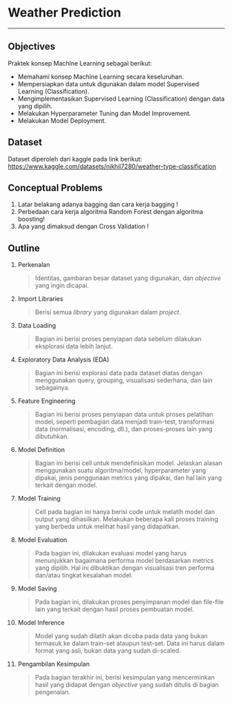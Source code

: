 # Weather Prediction
---

##  Objectives

Praktek konsep Machine Learning sebagai berikut:

- Memahami konsep Machine Learning secara keseluruhan.
- Mempersiapkan data untuk digunakan dalam model Supervised Learning (Classification).
- Mengimplementasikan Supervised Learning (Classification) dengan data yang dipilih.
- Melakukan Hyperparameter Tuning dan Model Improvement.
- Melakukan Model Deployment.

## Dataset
Dataset diperoleh dari kaggle pada link berikut:
https://www.kaggle.com/datasets/nikhil7280/weather-type-classification

## Conceptual Problems
1. Latar belakang adanya bagging dan cara kerja bagging !
2. Perbedaan cara kerja algoritma Random Forest dengan algoritma boosting!
3. Apa yang dimaksud dengan Cross Validation !

## Outline
   1. Perkenalan
      > Identitas, gambaran besar dataset yang digunakan, dan *objective* yang ingin dicapai.
   
   2. Import Libraries
      > Berisi semua *library* yang digunakan dalam *project*.
   
   3. Data Loading
      > Bagian ini berisi proses penyiapan data sebelum dilakukan eksplorasi data lebih lanjut. 
   
   4. Exploratory Data Analysis (EDA)
      > Bagian ini berisi explorasi data pada dataset diatas dengan menggunakan query, grouping, visualisasi sederhana, dan lain sebagainya.
   
   5. Feature Engineering
      > Bagian ini berisi proses penyiapan data untuk proses pelatihan model, seperti pembagian data menjadi train-test, transformasi data (normalisasi, encoding, dll.), dan proses-proses lain yang dibutuhkan.   
   
   6. Model Definition
      > Bagian ini berisi cell untuk mendefinisikan model. Jelaskan alasan menggunakan suatu algoritma/model, hyperparameter yang dipakai, jenis penggunaan metrics yang dipakai, dan hal lain yang terkait dengan model.

   7. Model Training
      > Cell pada bagian ini hanya berisi code untuk melatih model dan output yang dihasilkan. Melakukan beberapa kali proses training yang berbeda untuk melihat hasil yang didapatkan.
   
   8. Model Evaluation
      > Pada bagian ini, dilakukan evaluasi model yang harus menunjukkan bagaimana performa model berdasarkan metrics yang dipilih. Hal ini dibuktikan dengan visualisasi tren performa dan/atau tingkat kesalahan model.

   9. Model Saving
      > Pada bagian ini, dilakukan proses penyimpanan model dan file-file lain yang terkait dengan hasil proses pembuatan model. 
   
   10. Model Inference
       > Model yang sudah dilatih akan dicoba pada data yang bukan termasuk ke dalam train-set ataupun test-set. Data ini harus dalam format yang asli, bukan data yang sudah di-scaled.
   
   11. Pengambilan Kesimpulan
       > Pada bagian terakhir ini, berisi kesimpulan yang mencerminkan hasil yang didapat dengan *objective* yang sudah ditulis di bagian pengenalan.